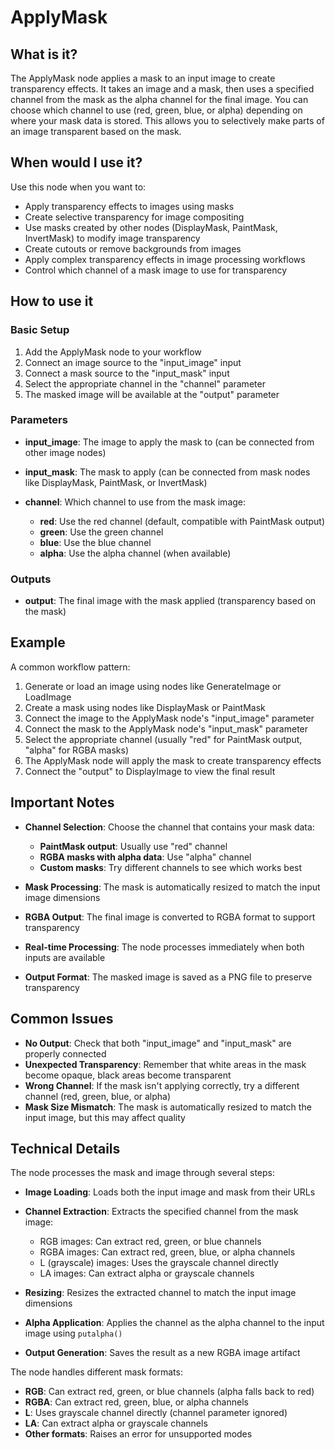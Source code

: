 # ApplyMask

## What is it?

The ApplyMask node applies a mask to an input image to create transparency effects. It takes an image and a mask, then uses a specified channel from the mask as the alpha channel for the final image. You can choose which channel to use (red, green, blue, or alpha) depending on where your mask data is stored. This allows you to selectively make parts of an image transparent based on the mask.

## When would I use it?

Use this node when you want to:

- Apply transparency effects to images using masks
- Create selective transparency for image compositing
- Use masks created by other nodes (DisplayMask, PaintMask, InvertMask) to modify image transparency
- Create cutouts or remove backgrounds from images
- Apply complex transparency effects in image processing workflows
- Control which channel of a mask image to use for transparency

## How to use it

### Basic Setup

1. Add the ApplyMask node to your workflow
1. Connect an image source to the "input_image" input
1. Connect a mask source to the "input_mask" input
1. Select the appropriate channel in the "channel" parameter
1. The masked image will be available at the "output" parameter

### Parameters

- **input_image**: The image to apply the mask to (can be connected from other image nodes)

- **input_mask**: The mask to apply (can be connected from mask nodes like DisplayMask, PaintMask, or InvertMask)

- **channel**: Which channel to use from the mask image:

    - **red**: Use the red channel (default, compatible with PaintMask output)
    - **green**: Use the green channel
    - **blue**: Use the blue channel
    - **alpha**: Use the alpha channel (when available)

### Outputs

- **output**: The final image with the mask applied (transparency based on the mask)

## Example

A common workflow pattern:

1. Generate or load an image using nodes like GenerateImage or LoadImage
1. Create a mask using nodes like DisplayMask or PaintMask
1. Connect the image to the ApplyMask node's "input_image" parameter
1. Connect the mask to the ApplyMask node's "input_mask" parameter
1. Select the appropriate channel (usually "red" for PaintMask output, "alpha" for RGBA masks)
1. The ApplyMask node will apply the mask to create transparency effects
1. Connect the "output" to DisplayImage to view the final result

## Important Notes

- **Channel Selection**: Choose the channel that contains your mask data:

    - **PaintMask output**: Usually use "red" channel
    - **RGBA masks with alpha data**: Use "alpha" channel
    - **Custom masks**: Try different channels to see which works best

- **Mask Processing**: The mask is automatically resized to match the input image dimensions

- **RGBA Output**: The final image is converted to RGBA format to support transparency

- **Real-time Processing**: The node processes immediately when both inputs are available

- **Output Format**: The masked image is saved as a PNG file to preserve transparency

## Common Issues

- **No Output**: Check that both "input_image" and "input_mask" are properly connected
- **Unexpected Transparency**: Remember that white areas in the mask become opaque, black areas become transparent
- **Wrong Channel**: If the mask isn't applying correctly, try a different channel (red, green, blue, or alpha)
- **Mask Size Mismatch**: The mask is automatically resized to match the input image, but this may affect quality

## Technical Details

The node processes the mask and image through several steps:

- **Image Loading**: Loads both the input image and mask from their URLs

- **Channel Extraction**: Extracts the specified channel from the mask image:

    - RGB images: Can extract red, green, or blue channels
    - RGBA images: Can extract red, green, blue, or alpha channels
    - L (grayscale) images: Uses the grayscale channel directly
    - LA images: Can extract alpha or grayscale channels

- **Resizing**: Resizes the extracted channel to match the input image dimensions

- **Alpha Application**: Applies the channel as the alpha channel to the input image using `putalpha()`

- **Output Generation**: Saves the result as a new RGBA image artifact

The node handles different mask formats:

- **RGB**: Can extract red, green, or blue channels (alpha falls back to red)
- **RGBA**: Can extract red, green, blue, or alpha channels
- **L**: Uses grayscale channel directly (channel parameter ignored)
- **LA**: Can extract alpha or grayscale channels
- **Other formats**: Raises an error for unsupported modes
